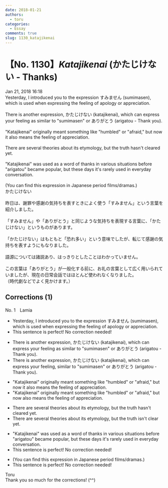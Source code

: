 ```yaml
---
date: 2018-01-21
authors:
  - toru
categories:
  - Essay
comments: true
slug: 1130_katajikenai
---
```


# 【No. 1130】<strong><em>Katajikenai</strong></em> (かたじけない - Thanks)
<div class="date">Jan 21, 2018 16:18</div>
<div id="post"><div id="body_show_ori">
Yesterday, I introduced you to the expression すみません (sumimasen), which is used when expressing the feeling of apology or appreciation.<br/><br/>There is another expression, かたじけない (katajikenai), which can express your feeling as similar to "sumimasen" or ありがとう (arigatou - Thank you).<br/><br/>"Katajikenai" originally meant something like "humbled" or "afraid," but now it also means the feeling of appreciation.<br/><br/>There are several theories about its etymology, but the truth hasn't cleared yet.<br/><br/>"Katajikenai" was used as a word of thanks in various situations before "arigatou" became popular, but these days it's rarely used in everyday conversation.<br/><br/>(You can find this expression in Japanese period films/dramas.)
</div></div>

<!-- more -->

<div id="post_ja"><div id="body_show_mo">
かたじけない<br/><br/>昨日は、謝罪や感謝の気持ちを表すときによく使う「すみません」という言葉を紹介しました。<br/><br/>「すみません」や「ありがとう」と同じような気持ちを表現する言葉に、「かたじけない」というものがあります。<br/><br/>「かたじけない」はもともと「恐れ多い」という意味でしたが、転じて感謝の気持ちを表すようにもなりました。<br/><br/>語源については諸説あり、はっきりとしたことはわかっていません。<br/><br/>この言葉は「ありがとう」が一般化する前に、お礼の言葉として広く用いられていましたが、現在の日常会話ではほとんど使われなくなりました。<br/>（時代劇などでよく見かけます。）
</div></div>

## Corrections (1)
<div id="block"><div class="first_name"> No. 1　<span class="just_name">Lamia</span></div><div id="block2">
<ul class="correction_field">
<li class="incorrect">Yesterday, I introduced you to the expression すみません (sumimasen), which is used when expressing the feeling of apology or appreciation.</li>
<li class="corrected perfect">This sentence is perfect! No correction needed!</li>
</ul>
<ul class="correction_field">
<li class="incorrect">There is another expression, かたじけない (katajikenai), which can express your feeling as similar to "sumimasen" or ありがとう (arigatou - Thank you).</li>
<li class="corrected correct">
There is another expression, かたじけない (katajikenai), which can express your feeling, similar to "sumimasen" or ありがとう (arigatou - Thank you).
</li>
</ul>
<ul class="correction_field">
<li class="incorrect">"Katajikenai" originally meant something like "humbled" or "afraid," but now it also means the feeling of appreciation.</li>
<li class="corrected correct">
"Katajikenai" originally meant something like "humbled" or "afraid," but now also means the feeling of appreciation.
</li>
</ul>
<ul class="correction_field">
<li class="incorrect">There are several theories about its etymology, but the truth hasn't cleared yet.</li>
<li class="corrected correct">
There are several theories about its etymology, but the truth isn't clear yet.
</li>
</ul>
<ul class="correction_field">
<li class="incorrect">"Katajikenai" was used as a word of thanks in various situations before "arigatou" became popular, but these days it's rarely used in everyday conversation.</li>
<li class="corrected perfect">This sentence is perfect! No correction needed!</li>
</ul>
<ul class="correction_field">
<li class="incorrect">(You can find this expression in Japanese period films/dramas.)</li>
<li class="corrected perfect">This sentence is perfect! No correction needed!</li>
</ul>
</div><div class="name"><span class="just_name">Toru</span><br>
Thank you so much for the corrections! (^^)
</div>
</div>
